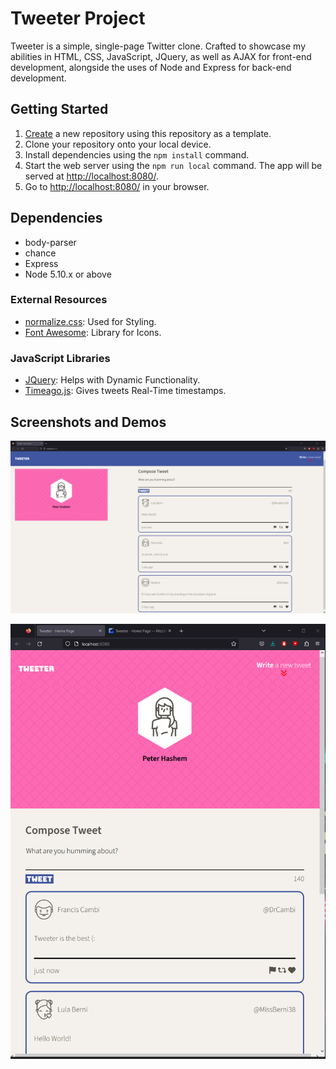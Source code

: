 # Tweeter Project

Tweeter is a simple, single-page Twitter clone. Crafted to showcase my abilities in HTML, CSS, JavaScript, JQuery, as well as AJAX for front-end development, alongside the uses of Node and Express for back-end development.

## Getting Started

1. [Create](https://docs.github.com/en/repositories/creating-and-managing-repositories/creating-a-repository-from-a-template) a new repository using this repository as a template.
2. Clone your repository onto your local device.
3. Install dependencies using the `npm install` command.
4. Start the web server using the `npm run local` command. The app will be served at <http://localhost:8080/>.
5. Go to <http://localhost:8080/> in your browser.

## Dependencies

- body-parser
- chance
- Express
- Node 5.10.x or above

### External Resources

- [normalize.css](https://cdnjs.cloudflare.com/ajax/libs/normalize/8.0.1/normalize.min.css): Used for Styling.
- [Font Awesome](https://cdnjs.cloudflare.com/ajax/libs/font-awesome/6.4.2/css/all.min.css): Library for Icons.

### JavaScript Libraries

- [JQuery](https://ajax.googleapis.com/ajax/libs/jquery/3.4.1/jquery.min.js): Helps with Dynamic Functionality.
- [Timeago.js](https://cdnjs.cloudflare.com/ajax/libs/timeago.js/4.0.2/timeago.min.js): Gives tweets Real-Time timestamps.

## Screenshots and Demos

![Desktop View](https://github.com/TheOriginalArab/tweeter/blob/master/Docs/Desktop%20Version.png)

![Mobile View](https://github.com/TheOriginalArab/tweeter/blob/master/Docs/Mobile%20Size%20Version.png)
